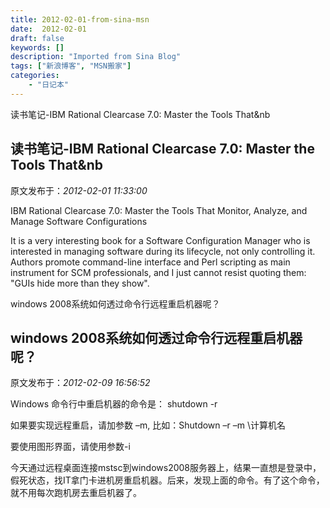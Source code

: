 ```yaml
---
title: 2012-02-01-from-sina-msn
date:  2012-02-01
draft: false
keywords: []
description: "Imported from Sina Blog"
tags: ["新浪博客", "MSN搬家"]
categories: 
    - "日记本"
---
```

读书笔记-IBM Rational Clearcase 7.0: Master the Tools That&nb
## 读书笔记-IBM Rational Clearcase 7.0: Master the Tools That&nb

 原文发布于：*2012-02-01 11:33:00*

IBM Rational Clearcase 7.0: Master the Tools That Monitor,
Analyze, and Manage Software Configurations

It is a very interesting book for a Software Configuration
Manager who is interested in managing software during its
lifecycle, not only controlling it.
Authors promote command-line interface and Perl scripting as
main instrument for SCM professionals, and I just cannot resist
quoting them: "GUIs hide more than they
show".


windows 2008系统如何透过命令行远程重启机器呢？
## windows 2008系统如何透过命令行远程重启机器呢？

 原文发布于：*2012-02-09 16:56:52*

Windows 命令行中重启机器的命令是： shutdown -r

如果要实现远程重启，请加参数 &ndash;m, 比如：Shutdown &ndash;r &ndash;m \\计算机名

要使用图形界面，请使用参数-i

今天通过远程桌面连接mstsc到windows2008服务器上，结果一直想是登录中，假死状态，找IT拿门卡进机房重启机器。后来，发现上面的命令。有了这个命令，就不用每次跑机房去重启机器了。


